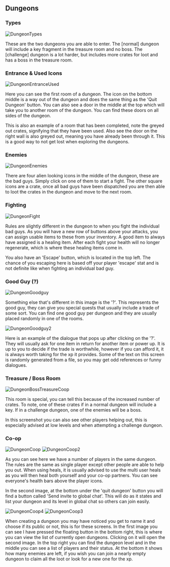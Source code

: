 ## Dungeons


### Types
  
![DungeonTypes](/resources/mobile-tutorial/DungeonTypes.png)
  
These are the two dungeons you are able to enter. The [normal] dungeon will include a key fragment in the treasure room and no boss. The [challenge] dungeon is a lot harder, but includes more crates for loot and has a boss in the treasure room.  
  
### Entrance & Used Icons
  
![DungeonEntranceUsed](/resources/mobile-tutorial/DungeonEntranceUsed.png)
  
Here you can see the first room of a dungeon. The icon on the bottom middle is a way out of the dungeon and does the same thing as the 'Quit Dungeon' button. You can also see a door in the middle at the top which will take you to another room of the dungeon. You can find these doors on all sides of the dungeon.  

This is also an example of a room that has been completed, note the greyed out crates, signifying that they have been used. Also see the door on the right wall is also greyed out, meaning you have already been through it. This is a good way to not get lost when exploring the dungeons. 

### Enemies
  
![DungeonEnemies](/resources/mobile-tutorial/DungeonEnemies.png)
  
There are four alien looking icons in the middle of the dungeon, these are the bad guys. Simply click on one of them to start a fight. The other square icons are a crate, once all bad guys have been dispatched you are then able to loot the crates in the dungeon and move to the next room.  

### Fighting
  
![DungeonFight](/resources/mobile-tutorial/DungeonFight.png)
  
Rules are slightly different in the dungeon to when you fight the individual bad guys. As you will have a new row of buttons above your attacks, you can assign usable items to these from your inventory. A good item to always have assigned is a healing item. After each fight your health will no longer regenerate, which is where these healing items come in.

You also have an 'Escape' button, which is located in the top left. The chance of you escaping here is based off your player 'escape' stat and is not definite like when fighting an individual bad guy.  
 
### Good Guy (?)
  
![DungeonGoodguy](/resources/mobile-tutorial/DungeonGoodguy.png)
  
Something else that's different in this image is the '?'. This represents the good guy, they can give you special quests that usually include a trade of some sort. You can find one good guy per dungeon and they are usually placed randomly in one of the rooms.  
  
![DungeonGoodguy2](/resources/mobile-tutorial/DungeonGoodguy2.png)
  
Here is an example of the dialogue that pops up after clicking on the '?'. They will usually ask for one item in return for another item or power up. It is up to you to decide if the trade is worthwhile, however if you can afford it, it is always worth taking for the xp it provides. Some of the text on this screen is randomly generated from a file, so you may get odd references or funny dialogues.

### Treasure / Boss Room
  
![DungeonBossTreasureCoop](/resources/mobile-tutorial/DungeonBossTreasureCoop.png)
  
This room is special, you can tell this because of the increased number of crates. To note, one of these crates if in a normal dungeon will include a key. If in a challenge dungeon, one of the enemies will be a boss.  

In this screenshot you can also see other players helping out, this is especially advised at low levels and when attempting a challenge dungeon.

### Co-op
  
![DungeonCoop](/resources/mobile-tutorial/DungeonCoop.png)
![DungeonCoop2](/resources/mobile-tutorial/DungeonCoop2.png)
  
As you can see here we have a number of players in the same dungeon. The rules are the same as single player except other people are able to help you out. When using heals, it is usually advised to use the multi user heals as you will then heal both yourself and your co-op partners. You can see everyone's health bars above the player icons.  

In the second image, at the bottom under the 'quit dungeon' button you will find a button called 'Send invite to global chat'. This will do as it states and list your dungeon and its level in global chat so others can join easily.
  
![DungeonCoop4](/resources/mobile-tutorial/DungeonCoop4.png)
![DungeonCoop3](/resources/mobile-tutorial/DungeonCoop3.png)
  
When creating a dungeon you may have noticed you get to name it and choose if its public or not, this is for these screens. In the first image you can see I have pressed the floating button in the bottom right, this is where you can view the list of currently open dungeons. Clicking on it will open the second image. In the top right you can find the dungeon level and in the middle you can see a list of players and their status. At the bottom it shows how many enemies are left, if you wish you can join a nearly empty dungeon to claim all the loot or look for a new one for the xp.
